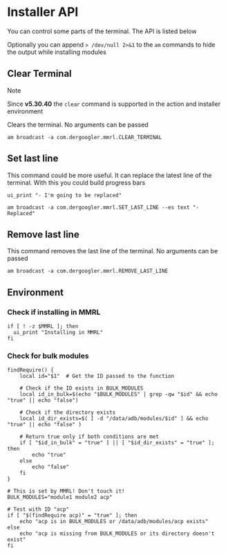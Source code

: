 # Installer API

You can control some parts of the terminal. The API is listed below

Optionally you can append `> /dev/null 2>&1` to the `am` commands to hide the output while installing modules

## Clear Terminal

> [!NOTE]
> Since **v5.30.40** the `clear` command is supported in the action and installer environment

Clears the terminal. No arguments can be passed

```shell
am broadcast -a com.dergoogler.mmrl.CLEAR_TERMINAL
```

## Set last line

This command could be more useful. It can replace the latest line of the terminal.
With this you could build progress bars

```shell
ui_print "- I'm going to be replaced"

am broadcast -a com.dergoogler.mmrl.SET_LAST_LINE --es text "- Replaced"
```

## Remove last line

This command removes the last line of the terminal. No arguments can be passed

```shell
am broadcast -a com.dergoogler.mmrl.REMOVE_LAST_LINE
```


## Environment

### Check if installing in MMRL

```shell
if [ ! -z $MMRL ]; then
  ui_print "Installing in MMRL"
fi
```

### Check for bulk modules

```shell
findRequire() {
    local id="$1"  # Get the ID passed to the function

    # Check if the ID exists in BULK_MODULES
    local id_in_bulk=$(echo "$BULK_MODULES" | grep -qw "$id" && echo "true" || echo "false")

    # Check if the directory exists
    local id_dir_exists=$( [ -d "/data/adb/modules/$id" ] && echo "true" || echo "false" )

    # Return true only if both conditions are met
    if [ "$id_in_bulk" = "true" ] || [ "$id_dir_exists" = "true" ]; then
        echo "true"
    else
        echo "false"
    fi
}

# This is set by MMRL! Don't touch it!
BULK_MODULES="module1 module2 acp"

# Test with ID "acp"
if [ "$(findRequire acp)" = "true" ]; then
    echo "acp is in BULK_MODULES or /data/adb/modules/acp exists"
else
    echo "acp is missing from BULK_MODULES or its directory doesn't exist"
fi
```